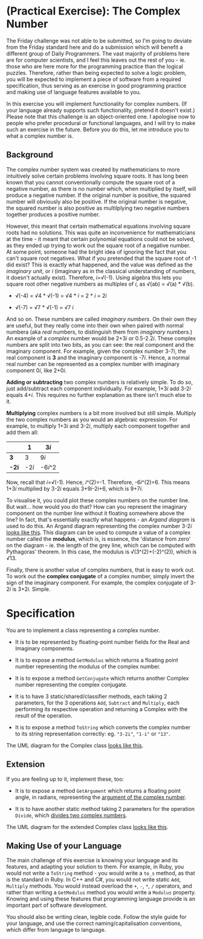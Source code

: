 # [](#PEIcon) **(Practical Exercise)**: The Complex Number

The Friday challenge was not able to be submitted, so I'm going to deviate from the Friday standard here and do a submission which will benefit a different group of Daily Programmers. The vast majority of problems here are for computer scientists, and I feel this leaves out the rest of you - ie. those who are here more for the programming practice than the logical puzzles. Therefore, rather than being expected to solve a logic problem, you will be expected to implement a piece of software from a required specification, thus serving as an exercise in good programming practice and making use of language features available to you.

In this exercise you will implement functionality for complex numbers. (If your language already supports such functionality, pretend it doesn't exist.) Please note that this challenge is an object-oriented one. I apologise now to people who prefer procedural or functional languages, and I will try to make such an exercise in the future. Before you do this, let me introduce you to what a complex number is.

## Background

The complex number system was created by mathematicians to more intuitively solve certain problems involving square roots. It has long been known that you cannot conventionally compute the square root of a negative number, as there is no number which, when multiplied by itself, will produce a negative number. If the original number is positive, the squared number will obviously also be positive. If the original number is negative, the squared number is also positive as multilplying two negative numbers together produces a positive number.

However, this meant that certain mathematical equations involving square roots had no solutions. This was quite an inconvenience for mathematicians at the time - it meant that certain polynomial equations could not be solved, as they ended up trying to work out the square root of a negative number. At some point, someone had the bright idea of ignoring the fact that you can't square root negatives. What if you pretended that the square root of -1 did exist? This is exactly what happened, and the value was defined as the *imaginary unit*, or *i* (imaginary as in the classical understanding of numbers, it doesn't actually exist). Therefore, *i*=√(-1). Using algebra this lets you square root other negative numbers as multiples of *i*, as √(ab) = √(a) * √(b).

* √(-4) = √4 \* √(-1) = √4 \* *i* = 2 \* *i* = 2*i*

* √(-7) = √7 \* √(-1) = √7 *i*

And so on. These numbers are called *imaginary numbers*. On their own they are useful, but they really come into their own when paired with normal numbera (aka *real* numbers, to distinguish them from *imaginary* numbers.) An example of a *complex* number would be 2+3*i* or 0.5-2.2*i*. These complex numbers are split into two bits, as you can see: the real component and the imaginary component. For example, given the complex number 3-7*i*, the real component is **3** and the imaginary component is -7*i*. Hence, a normal real number can be represented as a complex number with imaginary component 0*i*, like 2+0*i*.

**Adding or subtracting** two complex numbers is relatively simple. To do so, just add/subtract each component individually. For example, 1+3*i* add 3-2*i* equals 4+*i*. This requires no further explanation as there isn't much else to it.

**Multiplying** complex numbers is a bit more involved but still simple. Multiply the two complex numbers as you would an algebraic expression. For example, to multiply 1+3*i* and 3-2*i*, multiply each component together and add them all:

|  | 1 | 3*i* |
| --| --| --|
| **3** |  3  |  9*i*   |
| **-2i** | -2*i* | -6*i*^2 |

Now, recall that *i*=√(-1). Hence, *i*^(2)=-1. Therefore, -6*i*^(2)=6. This means 1+3*i* multiplied by 3-2*i* equals 3+9*i*-2*i*+6, which is 9+7*i*.

To visualise it, you could plot these complex numbers on the number line. But wait... how would you do that? How can you represent the imaginary component on the number line without it floating somewhere above the line? In fact, that's essentially exactly what happens - an *Argand diagram* is used to do this. An Argand diagram representing the complex number 3-2*i* [looks like this](http://i.imgur.com/xycfwUk.gif). This diagram can be used to compute a value of a complex number called the **modulus**, which is, is essence, the 'distance from zero' on the diagram - ie. the length of the grey line, which can be computed with Pythagoras' theorem. In this case, the modulus is √(3^(2)+(-2)^(2)), which is √13.

Finally, there is another value of complex numbers, that is easy to work out. To work out the **complex conjugate** of a complex number, simply invert the sign of the imaginary component. For example, the complex conjugate of 3-2*i* is 3+2*i*. Simple.

# Specification

You are to implement a class representing a complex number.

* It is to be represented by floating-point number fields for the Real and Imaginary components.

* It is to expose a method `GetModulus` which returns a floating point number representing the modulus of the complex number.

* It is to expose a method `GetConjugate` which returns another Complex number representing the complex conjugate.

* It is to have 3 static/shared/classifier methods, each taking 2 parameters, for the 3 operations `Add`, `Subtract` and `Multiply`, each performing its respective operation and returning a Complex with the result of the operation.

* It is to expose a method `ToString` which converts the complex number to its string representation correctly: eg. `"3-2i"`, `"1-i"` or `"13"`.

The UML diagram for the Complex class [looks like this](http://i.imgur.com/PJYBCgd.png).

## Extension

If you are feeling up to it, implement these, too:

* It is to expose a method `GetArgument` which returns a floating point angle, in radians, representing the [argument of the complex number](http://en.wikipedia.org/wiki/Argument_%28complex_analysis%29).

* It is to have another static method taking 2 parameters for the operation `Divide`, which [divides two complex numbers](http://mathworld.wolfram.com/ComplexDivision.html).

The UML diagram for the extended Complex class [looks like this](http://i.imgur.com/z1ENG9F.png).

## Making Use of your Language

The main challenge of this exercise is knowing your language and its features, and adapting your solution to them. For example, in Ruby, you would not write a `ToString` method - you would write a `to_s` method, as that is the standard in Ruby. In C++ and C#, you would not write static `Add`, `Multiply` methods. You would instead overload the `+`, `-`, `*`, `/` operators, and rather than writing a `GetModulus` method you would write a `Modulus` property. Knowing and using these features that programming language provide is an important part of software development.

You should also be writing clean, legible code. Follow the style guide for your language, and use the correct naming/capitalisation conventions, which differ from language to language.